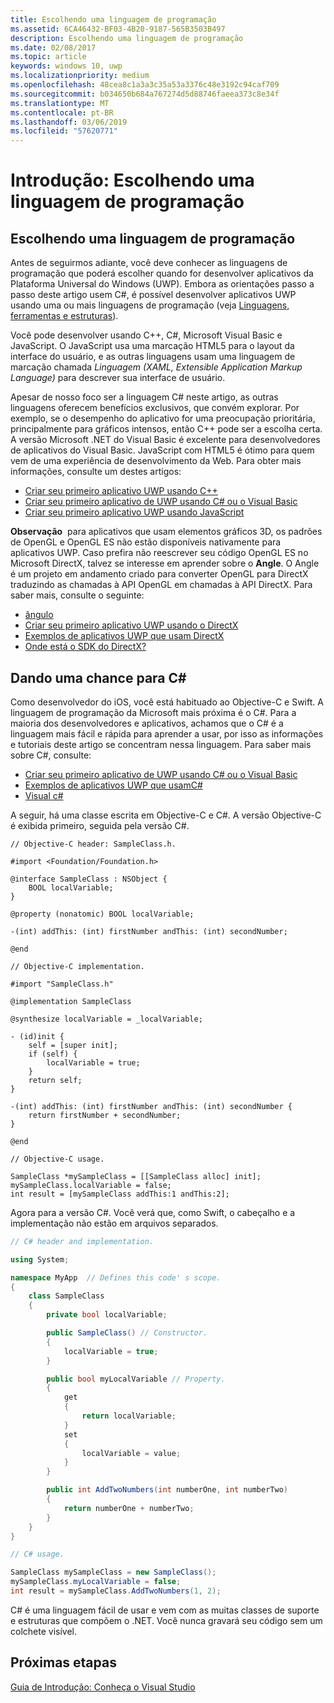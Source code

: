 ```yaml
---
title: Escolhendo uma linguagem de programação
ms.assetid: 6CA46432-BF03-4B20-9187-565B3503B497
description: Escolhendo uma linguagem de programação
ms.date: 02/08/2017
ms.topic: article
keywords: windows 10, uwp
ms.localizationpriority: medium
ms.openlocfilehash: 48cea8c1a3a3c35a53a3376c48e3192c94caf709
ms.sourcegitcommit: b034650b684a767274d5d88746faeea373c8e34f
ms.translationtype: MT
ms.contentlocale: pt-BR
ms.lasthandoff: 03/06/2019
ms.locfileid: "57620771"
---
```

# <a name="getting-started-choosing-a-programming-language"></a>Introdução: Escolhendo uma linguagem de programação


## <a name="choosing-a-programming-language"></a>Escolhendo uma linguagem de programação

Antes de seguirmos adiante, você deve conhecer as linguagens de programação que poderá escolher quando for desenvolver aplicativos da Plataforma Universal do Windows (UWP). Embora as orientações passo a passo deste artigo usem C#, é possível desenvolver aplicativos UWP usando uma ou mais linguagens de programação (veja [Linguagens, ferramentas e estruturas](https://msdn.microsoft.com/library/windows/apps/dn465799)).

Você pode desenvolver usando C++, C#, Microsoft Visual Basic e JavaScript. O JavaScript usa uma marcação HTML5 para o layout da interface do usuário, e as outras linguagens usam uma linguagem de marcação chamada *Linguagem (XAML, Extensible Application Markup Language)* para descrever sua interface de usuário.

Apesar de nosso foco ser a linguagem C# neste artigo, as outras linguagens oferecem benefícios exclusivos, que convém explorar. Por exemplo, se o desempenho do aplicativo for uma preocupação prioritária, principalmente para gráficos intensos, então C++ pode ser a escolha certa. A versão Microsoft .NET do Visual Basic é excelente para desenvolvedores de aplicativos do Visual Basic. JavaScript com HTML5 é ótimo para quem vem de uma experiência de desenvolvimento da Web. Para obter mais informações, consulte um destes artigos:

-   [Criar seu primeiro aplicativo UWP usando C++](../get-started/create-a-basic-windows-10-app-in-cpp.md)
-   [Criar seu primeiro aplicativo de UWP usando C# ou o Visual Basic](../get-started/create-a-hello-world-app-xaml-universal.md)
-   [Criar seu primeiro aplicativo UWP usando JavaScript](../get-started/create-a-hello-world-app-js-uwp.md)

**Observação**  para aplicativos que usam elementos gráficos 3D, os padrões de OpenGL e OpenGL ES não estão disponíveis nativamente para aplicativos UWP. Caso prefira não reescrever seu código OpenGL ES no Microsoft DirectX, talvez se interesse em aprender sobre o **Angle**. O Angle é um projeto em andamento criado para converter OpenGL para DirectX traduzindo as chamadas à API OpenGL em chamadas à API DirectX. Para saber mais, consulte o seguinte:
-   [ângulo](https://code.google.com/p/angleproject/)
-   [Criar seu primeiro aplicativo UWP usando o DirectX](https://msdn.microsoft.com/library/windows/apps/br229580)
-   [Exemplos de aplicativos UWP que usam DirectX](https://go.microsoft.com/fwlink/p/?LinkId=263603)
-   [Onde está o SDK do DirectX?](https://msdn.microsoft.com/library/windows/desktop/ee663275)

## <a name="giving-c-a-go"></a>Dando uma chance para C#

Como desenvolvedor do iOS, você está habituado ao Objective-C e Swift. A linguagem de programação da Microsoft mais próxima é o C#. Para a maioria dos desenvolvedores e aplicativos, achamos que o C# é a linguagem mais fácil e rápida para aprender a usar, por isso as informações e tutoriais deste artigo se concentram nessa linguagem. Para saber mais sobre C#, consulte:

-   [Criar seu primeiro aplicativo de UWP usando C# ou o Visual Basic](../get-started/create-a-hello-world-app-xaml-universal.md)
-   [Exemplos de aplicativos UWP que usamC#](https://go.microsoft.com/fwlink/p/?LinkId=263453)
-   [Visual c#](https://go.microsoft.com/fwlink/p/?LinkId=263450)

A seguir, há uma classe escrita em Objective-C e C#. A versão Objective-C é exibida primeiro, seguida pela versão C#.

```obj-c
// Objective-C header: SampleClass.h.

#import <Foundation/Foundation.h>

@interface SampleClass : NSObject {
    BOOL localVariable;
}

@property (nonatomic) BOOL localVariable;

-(int) addThis: (int) firstNumber andThis: (int) secondNumber;

@end
```

```obj-c
// Objective-C implementation.

#import "SampleClass.h"

@implementation SampleClass

@synthesize localVariable = _localVariable;

- (id)init {
    self = [super init];
    if (self) {
        localVariable = true;
    }
    return self;
}

-(int) addThis: (int) firstNumber andThis: (int) secondNumber {
    return firstNumber + secondNumber;
}

@end
```

```obj-c
// Objective-C usage.

SampleClass *mySampleClass = [[SampleClass alloc] init];
mySampleClass.localVariable = false;
int result = [mySampleClass addThis:1 andThis:2];
```

Agora para a versão C#. Você verá que, como Swift, o cabeçalho e a implementação não estão em arquivos separados.

```csharp
// C# header and implementation.

using System;

namespace MyApp  // Defines this code' s scope.
{
    class SampleClass
    {
        private bool localVariable;

        public SampleClass() // Constructor.
        {
            localVariable = true;
        }

        public bool myLocalVariable // Property.
        {
            get
            {
                return localVariable;
            }
            set
            {
                localVariable = value; 
            }
        }

        public int AddTwoNumbers(int numberOne, int numberTwo)
        {
            return numberOne + numberTwo;
        }        
    }
}
```

```csharp
// C# usage.

SampleClass mySampleClass = new SampleClass();
mySampleClass.myLocalVariable = false;
int result = mySampleClass.AddTwoNumbers(1, 2);
```

C# é uma linguagem fácil de usar e vem com as muitas classes de suporte e estruturas que compõem o .NET. Você nunca gravará seu código sem um colchete visível.

## <a name="next-step"></a>Próximas etapas

[Guia de Introdução: Conheça o Visual Studio](getting-started-getting-around-in-visual-studio.md)
